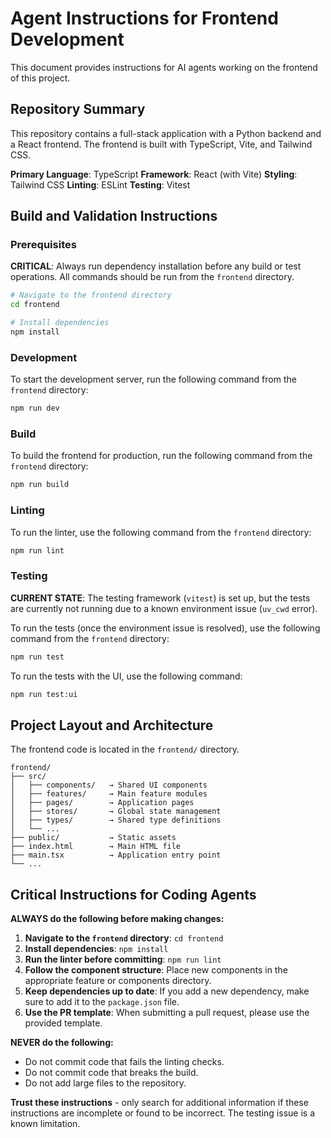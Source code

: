 # Agent Instructions for Frontend Development

This document provides instructions for AI agents working on the frontend of this project.

## Repository Summary

This repository contains a full-stack application with a Python backend and a React frontend. The frontend is built with TypeScript, Vite, and Tailwind CSS.

**Primary Language**: TypeScript
**Framework**: React (with Vite)
**Styling**: Tailwind CSS
**Linting**: ESLint
**Testing**: Vitest

## Build and Validation Instructions

### Prerequisites

**CRITICAL**: Always run dependency installation before any build or test operations. All commands should be run from the `frontend` directory.

```bash
# Navigate to the frontend directory
cd frontend

# Install dependencies
npm install
```

### Development

To start the development server, run the following command from the `frontend` directory:

```bash
npm run dev
```

### Build

To build the frontend for production, run the following command from the `frontend` directory:

```bash
npm run build
```

### Linting

To run the linter, use the following command from the `frontend` directory:

```bash
npm run lint
```

### Testing

**CURRENT STATE**: The testing framework (`vitest`) is set up, but the tests are currently not running due to a known environment issue (`uv_cwd` error).

To run the tests (once the environment issue is resolved), use the following command from the `frontend` directory:

```bash
npm run test
```

To run the tests with the UI, use the following command:

```bash
npm run test:ui
```

## Project Layout and Architecture

The frontend code is located in the `frontend/` directory.

```
frontend/
├── src/
│   ├── components/   → Shared UI components
│   ├── features/     → Main feature modules
│   ├── pages/        → Application pages
│   ├── stores/       → Global state management
│   ├── types/        → Shared type definitions
│   └── ...
├── public/           → Static assets
├── index.html        → Main HTML file
├── main.tsx          → Application entry point
└── ...
```

## Critical Instructions for Coding Agents

**ALWAYS do the following before making changes:**

1.  **Navigate to the `frontend` directory**: `cd frontend`
2.  **Install dependencies**: `npm install`
3.  **Run the linter before committing**: `npm run lint`
4.  **Follow the component structure**: Place new components in the appropriate feature or components directory.
5.  **Keep dependencies up to date**: If you add a new dependency, make sure to add it to the `package.json` file.
6.  **Use the PR template**: When submitting a pull request, please use the provided template.

**NEVER do the following:**

*   Do not commit code that fails the linting checks.
*   Do not commit code that breaks the build.
*   Do not add large files to the repository.

**Trust these instructions** - only search for additional information if these instructions are incomplete or found to be incorrect. The testing issue is a known limitation.
